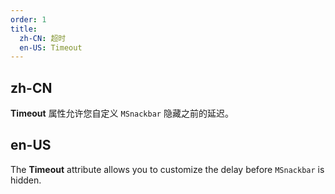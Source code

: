 ```yaml
---
order: 1
title:
  zh-CN: 超时
  en-US: Timeout
---
```


## zh-CN

**Timeout** 属性允许您自定义 `MSnackbar` 隐藏之前的延迟。

## en-US

The **Timeout** attribute allows you to customize the delay before `MSnackbar` is hidden.
